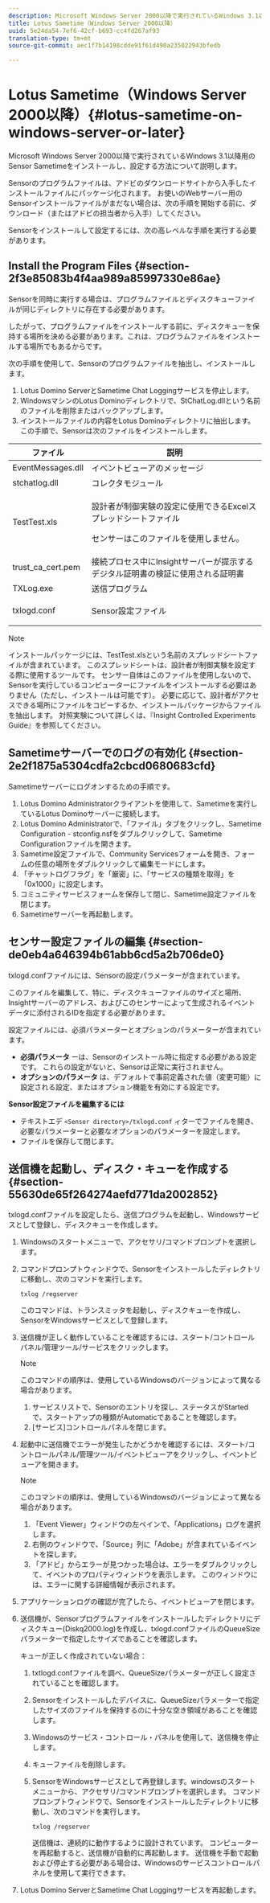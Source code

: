 ```yaml
---
description: Microsoft Windows Server 2000以降で実行されているWindows 3.1以降用のSensor Sametimeをインストールし、設定する方法について説明します。
title: Lotus Sametime（Windows Server 2000以降）
uuid: 5e24da54-7ef6-42cf-b693-cc4fd267af93
translation-type: tm+mt
source-git-commit: aec1f7b14198cdde91f61d490a235022943bfedb

---
```



# Lotus Sametime（Windows Server 2000以降）{#lotus-sametime-on-windows-server-or-later}

Microsoft Windows Server 2000以降で実行されているWindows 3.1以降用のSensor Sametimeをインストールし、設定する方法について説明します。

Sensorのプログラムファイルは、アドビのダウンロードサイトから入手したインストールファイルにパッケージ化されます。 お使いのWebサーバー用のSensorインストールファイルがまだない場合は、次の手順を開始する前に、ダウンロード（またはアドビの担当者から入手）してください。

Sensorをインストールして設定するには、次の高レベルな手順を実行する必要があります。

## Install the Program Files {#section-2f3e85083b4f4aa989a85997330e86ae}

Sensorを同時に実行する場合は、プログラムファイルとディスクキューファイルが同じディレクトリに存在する必要があります。

したがって、プログラムファイルをインストールする前に、ディスクキューを保持する場所を決める必要があります。これは、プログラムファイルをインストールする場所でもあるからです。

次の手順を使用して、Sensorのプログラムファイルを抽出し、インストールします。

1. Lotus Domino ServerとSametime Chat Loggingサービスを停止します。
1. WindowsマシンのLotus Dominoディレクトリで、StChatLog.dllという名前のファイルを削除またはバックアップします。
1. インストールファイルの内容をLotus Dominoディレクトリに抽出します。 この手順で、Sensorは次のファイルをインストールします。

<table id="table_ABFF5F92271B4F3CB0AC68DAB6A5709F"> 
 <thead> 
  <tr> 
   <th colname="col1" class="entry"> ファイル </th> 
   <th colname="col2" class="entry"> 説明 </th> 
  </tr> 
 </thead>
 <tbody> 
  <tr> 
   <td colname="col1"> EventMessages.dll </td> 
   <td colname="col2"> イベントビューアのメッセージ </td> 
  </tr> 
  <tr> 
   <td colname="col1"> stchatlog.dll </td> 
   <td colname="col2"> コレクタモジュール </td> 
  </tr> 
  <tr> 
   <td colname="col1"> <p>TestTest.xls </p> </td> 
   <td colname="col2"> <p>設計者が制御実験の設定に使用できるExcelスプレッドシートファイル </p> <p>センサーはこのファイルを使用しません。 </p> </td> 
  </tr> 
  <tr> 
   <td colname="col1"> trust_ca_cert.pem </td> 
   <td colname="col2"> 接続プロセス中にInsightサーバーが提示するデジタル証明書の検証に使用される証明書 </td> 
  </tr> 
  <tr> 
   <td colname="col1"> TXLog.exe </td> 
   <td colname="col2"> 送信プログラム </td> 
  </tr> 
  <tr> 
   <td colname="col1"> <p>txlogd.conf </p> </td> 
   <td colname="col2"> Sensor設定ファイル </td> 
  </tr> 
 </tbody> 
</table>

>[!NOTE]
>
>インストールパッケージには、TestTest.xlsという名前のスプレッドシートファイルが含まれています。 このスプレッドシートは、設計者が制御実験を設定する際に使用するツールです。 センサー自体はこのファイルを使用しないので、Sensorを実行しているコンピューターにファイルをインストールする必要はありません（ただし、インストールは可能です）。 必要に応じて、設計者がアクセスできる場所にファイルをコピーするか、インストールパッケージからファイルを抽出します。 対照実験について詳しくは、『Insight Controlled Experiments Guide』を参照してください。

## Sametimeサーバーでのログの有効化 {#section-2e2f1875a5304cdfa2cbcd0680683cfd}

Sametimeサーバーにログオンするための手順です。

1. Lotus Domino Administratorクライアントを使用して、Sametimeを実行しているLotus Dominoサーバーに接続します。
1. Lotus Domino Administratorで、「ファイル」タブをクリックし、Sametime Configuration - stconfig.nsfをダブルクリックして、Sametime Configurationファイルを開きます。
1. Sametime設定ファイルで、Community Servicesフォームを開き、フォームの任意の場所をダブルクリックして編集モードにします。
1. 「チャットログフラグ」を「厳密」に、「サービスの種類を取得」を「0x1000」に設定します。
1. コミュニティサービスフォームを保存して閉じ、Sametime設定ファイルを閉じます。
1. Sametimeサーバーを再起動します。

## センサー設定ファイルの編集 {#section-de0eb4a646394b61abb6cd5a2b706de0}

txlogd.confファイルには、Sensorの設定パラメーターが含まれています。

このファイルを編集して、特に、ディスクキューファイルのサイズと場所、Insightサーバーのアドレス、およびこのセンサーによって生成されるイベントデータに添付されるIDを指定する必要があります。

設定ファイルには、必須パラメーターとオプションのパラメーターが含まれています。

* **必須パラメータ** ーは、Sensorのインストール時に指定する必要がある設定です。 これらの設定がないと、Sensorは正常に実行されません。
* **オプションのパラメータ** は、デフォルトで事前定義された値（変更可能）に設定される設定、またはオプション機能を有効にする設定です。

**Sensor設定ファイルを編集するには**

* テキストエデ `<Sensor directory>/txlogd.conf` ィターでファイルを開き、必要なパラメーターと必要なオプションのパラメーターを設定します。
* ファイルを保存して閉じます。

## 送信機を起動し、ディスク・キューを作成する {#section-55630de65f264274aefd771da2002852}

txlogd.confファイルを設定したら、送信プログラムを起動し、Windowsサービスとして登録し、ディスクキューを作成します。

1. Windowsのスタートメニューで、アクセサリ/コマンドプロンプトを選択します。
1. コマンドプロンプトウィンドウで、Sensorをインストールしたディレクトリに移動し、次のコマンドを実行します。

   ```
   txlog /regserver
   ```

   このコマンドは、トランスミッタを起動し、ディスクキューを作成し、SensorをWindowsサービスとして登録します。

1. 送信機が正しく動作していることを確認するには、スタート/コントロールパネル/管理ツール/サービスをクリックします。

   >[!NOTE]
   >
   >このコマンドの順序は、使用しているWindowsのバージョンによって異なる場合があります。

   1. サービスリストで、Sensorのエントリを探し、ステータスがStartedで、スタートアップの種類がAutomaticであることを確認します。
   1. [サービス]コントロールパネルを閉じます。

1. 起動中に送信機でエラーが発生したかどうかを確認するには、スタート/コントロールパネル/管理ツール/イベントビューアをクリックし、イベントビューアを開きます。

   >[!NOTE]
   >
   >このコマンドの順序は、使用しているWindowsのバージョンによって異なる場合があります。

   1. 「Event Viewer」ウィンドウの左ペインで、「Applications」ログを選択します。
   1. 右側のウィンドウで、「Source」列に「Adobe」が含まれているイベントを探します。
   1. 「アドビ」からエラーが見つかった場合は、エラーをダブルクリックして、イベントのプロパティウィンドウを表示します。 このウィンドウには、エラーに関する詳細情報が表示されます。

1. アプリケーションログの確認が完了したら、イベントビューアを閉じます。
1. 送信機が、Sensorプログラムファイルをインストールしたディレクトリにディスクキュー(Diskq2000.log)を作成し、txlogd.confファイルのQueueSizeパラメーターで指定したサイズであることを確認します。

   キューが正しく作成されていない場合：

   1. txtlogd.confファイルを調べ、QueueSizeパラメーターが正しく設定されていることを確認します。
   1. Sensorをインストールしたデバイスに、QueueSizeパラメーターで指定したサイズのファイルを保持するのに十分な空き領域があることを確認します。
   1. Windowsのサービス・コントロール・パネルを使用して、送信機を停止します。
   1. キューファイルを削除します。
   1. SensorをWindowsサービスとして再登録します。windowsのスタートメニューから、アクセサリ/コマンドプロンプトを選択します。 コマンドプロンプトウィンドウで、Sensorをインストールしたディレクトリに移動し、次のコマンドを実行します。

      ```
      txlog /regserver
      ```

      送信機は、連続的に動作するように設計されています。 コンピューターを再起動すると、送信機が自動的に再起動します。 送信機を手動で起動および停止する必要がある場合は、Windowsのサービスコントロールパネルを使用して実行できます。

1. Lotus Domino ServerとSametime Chat Loggingサービスを再起動します。


